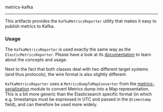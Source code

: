 metrics-kafka

---

This artifacts provides the ```KafkaMetricsReporter``` utility that makes
it easy to publish metrics to Kafka.
 
### Usage

The ```KafkaMetricsReporter``` is used exactly the same way as the
```ElasticMetricsReporter```. Please have a look at its
[documentation](../metrics-elastic/README.md) to learn about the concepts and
usage.

Next to the fact that both classes deal with two different target systems
(and thus protocols), the wire format is also slightly different.

```KafkaMetricsReporter``` uses a ```MetricsDumpToMapConverter``` from the
[metrics-serialization](./metrics-serialization/README.md) module to convert
Metrics dump into a Map representation. This is a bit more generic than
the Elasticsearch specific format (in which e.g. timestamps must be
expressed in UTC and passed in the ```@timestamp``` field), and can therefore
be used more widely.
